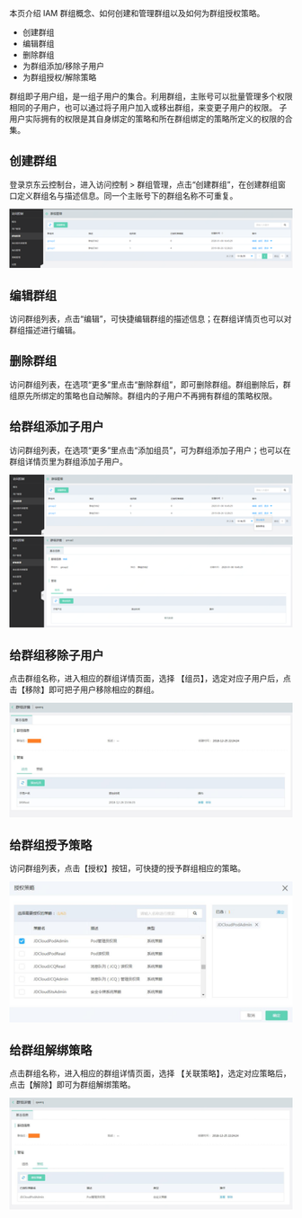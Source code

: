 本页介绍 IAM 群组概念、如何创建和管理群组以及如何为群组授权策略。

- 创建群组
- 编辑群组
- 删除群组
- 为群组添加/移除子用户
- 为群组授权/解除策略

群组即子用户组，是一组子用户的集合。利用群组，主账号可以批量管理多个权限相同的子用户，也可以通过将子用户加入或移出群组，来变更子用户的权限。
子用户实际拥有的权限是其自身绑定的策略和所在群组绑定的策略所定义的权限的合集。


## 创建群组

登录京东云控制台，进入访问控制 > 群组管理，点击“创建群组”，在创建群组窗口定义群组名与描述信息。同一个主账号下的群组名称不可重复。

![群组创建](../../../../image/IAM/GroupManagement/grouplist.png)

## 编辑群组

访问群组列表，点击“编辑”，可快捷编辑群组的描述信息；在群组详情页也可以对群组描述进行编辑。


## 删除群组

访问群组列表，在选项“更多”里点击“删除群组”，即可删除群组。群组删除后，群组原先所绑定的策略也自动解除。群组内的子用户不再拥有群组的策略权限。


## 给群组添加子用户

访问群组列表，在选项“更多”里点击“添加组员”，可为群组添加子用户；也可以在群组详情页里为群组添加子用户。

![群组列表添加组员按钮弹窗页面](../../../../image/IAM/GroupManagement/adduser1.png)
![群组列表添加组员按钮弹窗页面](../../../../image/IAM/GroupManagement/adduser2.png)

## 给群组移除子用户

点击群组名称，进入相应的群组详情页面，选择 【组员】，选定对应子用户后，点击【移除】即可把子用户移除相应的群组。

![群组详情移除子用户](../../../../image/IAM/GroupManagement/群组移除子用户.jpg)

## 给群组授予策略

访问群组列表，点击【授权】按钮，可快捷的授予群组相应的策略。

![群组列表授予策略](../../../../image/IAM/GroupManagement/群组授予策略.jpg)

## 给群组解绑策略

点击群组名称，进入相应的群组详情页面，选择 【关联策略】，选定对应策略后，点击【解除】即可为群组解绑策略。

![群组详情解绑策略](../../../../image/IAM/GroupManagement/群组移除策略.jpg)

